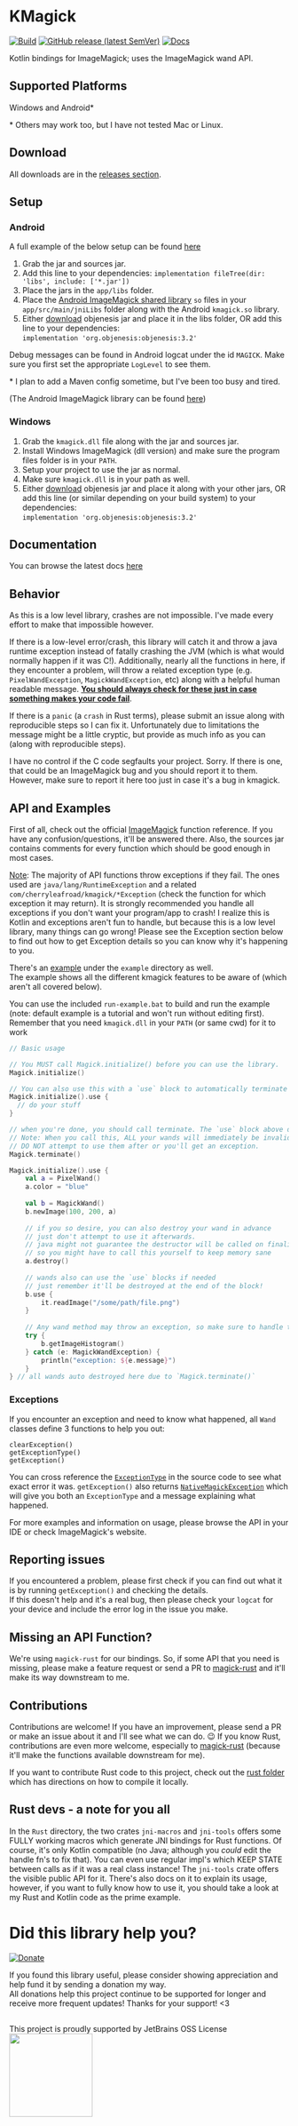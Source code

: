 # KMagick

[![Build](https://github.com/cherryleafroad/kmagick/actions/workflows/build.yml/badge.svg?event=push)](https://github.com/cherryleafroad/kmagick/actions/workflows/build.yml) [![GitHub release (latest SemVer)](https://img.shields.io/github/v/release/cherryleafroad/kmagick)](https://github.com/cherryleafroad/kmagick/releases) [![Docs](https://img.shields.io/badge/docs-v0.2.1-orange)](https://cherryleafroad.github.io/kmagick/kmagick/com.cherryleafroad.kmagick/index.html)

Kotlin bindings for ImageMagick; uses the ImageMagick wand API.

## Supported Platforms
Windows and Android*

\* Others may work too, but I have not tested Mac or Linux.

## Download
All downloads are in the [releases section](https://github.com/cherryleafroad/kmagick/releases).

## Setup

### Android
A full example of the below setup can be found [here](https://github.com/cherryleafroad/kmagick/tree/main/example/android-setup)

1. Grab the jar and sources jar.
2. Add this line to your dependencies: `implementation fileTree(dir: 'libs', include: ['*.jar'])`
3. Place the jars in the `app/libs` folder.
4. Place the [Android ImageMagick shared library](https://github.com/cherryleafroad/Android-ImageMagick7/releases) `so` files in your `app/src/main/jniLibs` folder along with the Android `kmagick.so` library.
5. Either [download](http://objenesis.org/download.html) objenesis jar and place it in the libs folder, OR add this line to your dependencies:  
`implementation 'org.objenesis:objenesis:3.2'`

Debug messages can be found in Android logcat under the id `MAGICK`. Make sure you first set the appropriate `LogLevel` to see them.

\* I plan to add a Maven config sometime, but I've been too busy and tired.

(The Android ImageMagick library can be found [here](https://github.com/cherryleafroad/Android-ImageMagick7))

### Windows
1. Grab the `kmagick.dll` file along with the jar and sources jar.
2. Install Windows ImageMagick (dll version) and make sure the program files folder is in your `PATH`.
3. Setup your project to use the jar as normal.
4. Make sure `kmagick.dll` is in your path as well.
5. Either [download](http://objenesis.org/download.html) objenesis jar and place it along with your other jars, OR add this line (or similar depending on your build system) to your dependencies:  
`implementation 'org.objenesis:objenesis:3.2'`

## Documentation
You can browse the latest docs [here](https://cherryleafroad.github.io/kmagick/kmagick/com.cherryleafroad.kmagick/index.html)

## Behavior
As this is a low level library, crashes are not impossible. I've made every effort to make that impossible however.

If there is a low-level error/crash, this library will catch it and throw a java runtime exception instead of fatally crashing the JVM (which is what would normally happen if it was C!). Additionally, nearly all the functions in here, if they encounter a problem, will throw a related exception type (e.g. `PixelWandException`, `MagickWandException`, etc) along with a helpful human readable message. <ins>**You should always check for these just in case something makes your code fail**</ins>.

If there is a `panic` (a `crash` in Rust terms), please submit an issue along with reproducible steps so I can fix it. Unfortunately due to limitations the message might be a little cryptic, but provide as much info as you can (along with reproducible steps).

I have no control if the C code segfaults your project. Sorry. If there is one, that could be an ImageMagick bug and you should report it to them. However, make sure to report it here too just in case it's a bug in kmagick.

## API and Examples
First of all, check out the official [ImageMagick](https://imagemagick.org/script/magick-wand.php) function reference. If you have any confusion/questions, it'll be answered there. Also, the sources jar contains comments for every function which should be good enough in most cases.

<ins>Note</ins>: The majority of API functions throw exceptions if they fail. The ones used are `java/lang/RuntimeException` and a related `com/cherryleafroad/kmagick/*Exception` (check the function for which exception it may return). It is strongly recommended you handle all exceptions if you don't want your program/app to crash! I realize this is Kotlin and exceptions aren't fun to handle, but because this is a low level library, many things can go wrong! Please see the Exception section below to find out how to get Exception details so you can know why it's happening to you.

There's an [example](/example/src/main/kotlin/com/example/cli/Main.kt) under the `example` directory as well.  
The example shows all the different kmagick features to be aware of (which aren't all covered below).

You can use the included `run-example.bat` to build and run the example (note: default example is a tutorial and won't run without editing first).  
Remember that you need `kmagick.dll` in your `PATH` (or same cwd) for it to work
```kotlin
// Basic usage

// You MUST call Magick.initialize() before you can use the library.
Magick.initialize()

// You can also use this with a `use` block to automatically terminate at the end
Magick.initialize().use {
  // do your stuff
}

// when you're done, you should call terminate. The `use` block above does that automatically for you.
// Note: When you call this, ALL your wands will immediately be invalidated at the C level.
// DO NOT attempt to use them after or you'll get an exception.
Magick.terminate()

Magick.initialize().use {
    val a = PixelWand()
    a.color = "blue"
    
    val b = MagickWand()
    b.newImage(100, 200, a)
    
    // if you so desire, you can also destroy your wand in advance
    // just don't attempt to use it afterwards.
    // java might not guarantee the destructor will be called on finalize(),
    // so you might have to call this yourself to keep memory sane
    a.destroy()
    
    // wands also can use the `use` blocks if needed
    // just remember it'll be destroyed at the end of the block!
    b.use {
        it.readImage("/some/path/file.png")
    }
    
    // Any wand method may throw an exception, so make sure to handle them
    try {
        b.getImageHistogram()
    } catch (e: MagickWandException) {
        println("exception: ${e.message}")
    }
} // all wands auto destroyed here due to `Magick.terminate()`
```

### Exceptions

If you encounter an exception and need to know what happened, all `Wand` classes define 3 functions to help you out:
```
clearException()
getExceptionType()
getException()
```
You can cross reference the [`ExceptionType`](https://cherryleafroad.github.io/kmagick/kmagick/com.cherryleafroad.kmagick/-exception-type/index.html) in the source code to see what exact error it was. `getException()` also returns [`NativeMagickException`](https://cherryleafroad.github.io/kmagick/kmagick/com.cherryleafroad.kmagick/-native-magick-exception/index.html) which will give you both an `ExceptionType` and a message explaining what happened.

For more examples and information on usage, please browse the API in your IDE or check ImageMagick's website.

## Reporting issues
If you encountered a problem, please first check if you can find out what it is by running `getException()` and checking the details.  
If this doesn't help and it's a real bug, then please check your `logcat` for your device and include the error log in the issue you make.

## Missing an API Function?

We're using `magick-rust` for our bindings. So, if some API that you need is missing, please make a feature request or send a PR to [magick-rust](https://github.com/nlfiedler/magick-rust) and it'll make its way downstream to me.

## Contributions
Contributions are welcome! If you have an improvement, please send a PR or make an issue about it and I'll see what we can do. 😉 If you know Rust, contributions are even more welcome, especially to [magick-rust](https://github.com/nlfiedler/magick-rust) (because it'll make the functions available downstream for me).

If you want to contribute Rust code to this project, check out the [rust folder](https://github.com/cherryleafroad/kmagick/tree/main/rust) which has directions on how to compile it locally.

## Rust devs - a note for you all
In the `Rust` directory, the two crates `jni-macros` and `jni-tools` offers some FULLY working macros which generate JNI bindings for Rust functions. Of course, it's only Kotlin compatible (no Java; although you _could_ edit the handle fn's to fix that). You can even use regular impl's which KEEP STATE between calls as if it was a real class instance! The `jni-tools` crate offers the visible public API for it. There's also docs on it to explain its usage, however, if you want to fully know how to use it, you should take a look at my Rust and Kotlin code as the prime example.

# Did this library help you?

[![Donate](https://raw.githubusercontent.com/cherryleafroad/Android-ImageMagick7/master/readme_files/donate.svg)](https://www.paypal.com/cgi-bin/webscr?cmd=_s-xclick&hosted_button_id=BKDN933UM444J)

If you found this library useful, please consider showing appreciation and help fund it by sending a donation my way.  
All donations help this project continue to be supported for longer and receive more frequent updates! Thanks for your support! <3

## 

<p>
  <div style="vertical-align: baseline;">This project is proudly supported by JetBrains OSS License</div>
  <a href="https://jb.gg/OpenSourceSupport"><img src="https://github.com/cherryleafroad/kmagick/blob/main/readme_files/jb_beam.png" height="150px" width="150px"/></a>
</p>
